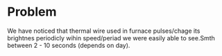 # Problem

We have noticed that thermal wire used in furnace pulses/chage its brightnes periodicly wihin speed/periad we were easily able to see.Smth between 2 - 10 seconds (depends on day). 


# 
